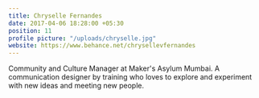 ```yaml
---
title: Chryselle Fernandes
date: 2017-04-06 18:28:00 +05:30
position: 11
profile picture: "/uploads/chryselle.jpg"
website: https://www.behance.net/chrysellevfernandes
---
```


Community and Culture Manager at Maker's Asylum Mumbai. A communication designer by training who loves to explore and experiment with new ideas and meeting new people. 